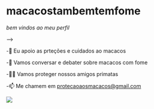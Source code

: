 # macacostambemtemfome
_bem vindos ao meu perfil_

-->

-🙉 Eu apoio as prteções e cuidados ao macacos

-📣 Vamos conversar e debater sobre macacos com fome

-🐒🤎 Vamos proteger nossos amigos primatas

-📫 Me chamem em protecaoaosmacacos@gmail.com


![](https://media.tenor.com/nItwAX93SlwAAAAM/monkey-cute.gif)
